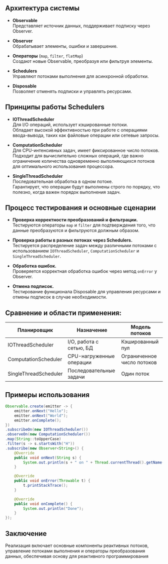 ## Архитектура системы

- **Observable**  
  Представляет источник данных, поддерживает подписку через Observer.

- **Observer**  
  Обрабатывает элементы, ошибки и завершение.

- **Операторы** (`map`, `filter`, `flatMap`)  
  Создают новые Observable, преобразуя или фильтруя элементы.

- **Schedulers**  
  Управляют потоками выполнения для асинхронной обработки.

- **Disposable**  
  Позволяет отменять подписки и управлять ресурсами.

## Принципы работы Schedulers

- **IOThreadScheduler**  
  Для I/O операций, использует кэшированные потоки.  
  Обладает высокой эффективностью при работе с операциями ввода-вывода, таких как файловые операции или сетевые запросы.

- **ComputationScheduler**  
  Для CPU-интенсивных задач, имеет фиксированное число потоков.  
  Подходит для вычислительно сложных операций, где важно ограничение количества одновременно выполняющихся потоков для оптимального использования процессора.

- **SingleThreadScheduler**  
  Последовательная обработка в одном потоке.  
  Гарантирует, что операции будут выполнены строго по порядку, что полезно, когда важен порядок выполнения задач.

## Процесс тестирования и основные сценарии

- **Проверка корректности преобразований и фильтрации.**  
  Тестируются операторы `map` и `filter` для подтверждения того, что данные преобразуются и фильтруются должным образом.

- **Проверка работы в разных потоках через Schedulers.**  
  Тестируется распределение задач между различными потоками с использованием `IOThreadScheduler`, `ComputationScheduler` и `SingleThreadScheduler`.

- **Обработка ошибок.**  
  Проверяется корректная обработка ошибок через метод `onError` у Observer.

- **Отмена подписок.**  
  Тестирование функционала Disposable для управления ресурсами и отмены подписок в случае необходимости.
## Cравнение и области применения:

| Планировщик           | Назначение               | Модель потоков             |
| --------------------- | ------------------------ | -------------------------- |
| IOThreadScheduler     | I/O, работа с сетью, БД  | Кэшированный пул           |
| ComputationScheduler  | CPU-нагруженные операции | Ограниченное число потоков |
| SingleThreadScheduler | Последовательные задачи  | Один поток                 |

## Примеры использования

```java
Observable.create(emitter -> {
    emitter.onNext("Hello");
    emitter.onNext("World");
    emitter.onComplete();
})
.subscribeOn(new IOThreadScheduler())
.observeOn(new ComputationScheduler())
.map(String::toUpperCase)
.filter(s -> s.startsWith("H"))
.subscribe(new Observer<String>() {
    @Override
    public void onNext(String s) {
        System.out.println(s + " on " + Thread.currentThread().getName());
    }

    @Override
    public void onError(Throwable t) {
        t.printStackTrace();
    }

    @Override
    public void onComplete() {
        System.out.println("Done");
    }
});
```
## Заключение
Реализация включает основные компоненты реактивных потоков, управление потоками выполнения и операторы преобразования данных, обеспечивая основу для реактивного программирования
